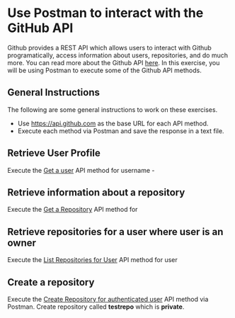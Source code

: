 # Use Postman to interact with the GitHub API

Github provides a REST API which allows users to interact with Github programatically, access information about users, repositories, and do much more. You can read more about the Github API [here](https://docs.github.com/en/rest/reference).  In this exercise, you will be using Postman to execute some of the Github API methods.

## General Instructions
The following are some general instructions to work on these exercises. 
 - Use https://api.github.com as the base URL for each API method.
 - Execute each method via Postman and save the response in a text file.


## Retrieve User Profile
Execute the [Get a user](https://docs.github.com/en/rest/reference/users#get-a-user) API method for username - 

## Retrieve information about a repository

Execute the [Get a Repository](https://docs.github.com/en/rest/reference/repos#get-a-repository) API method for 

## Retrieve repositories for a user where user is an owner

Execute the  [List Repositories for User](https://docs.github.com/en/rest/reference/repos#list-repositories-for-a-user) API method for user


## Create a repository

Execute the [Create Repository for authenticated user](https://docs.github.com/en/rest/reference/repos#create-a-repository-for-the-authenticated-user) API method via Postman. Create repository called **testrepo** which is **private**. 
